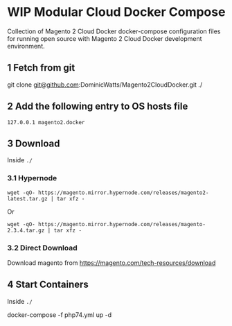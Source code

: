 # WIP Modular Cloud Docker Compose

Collection of Magento 2 Cloud Docker docker-compose configuration files for running open source with Magento 2 Cloud Docker development environment.

## 1 Fetch from git

git clone git@github.com:DominicWatts/Magento2CloudDocker.git ./

## 2 Add the following entry to OS hosts file

    127.0.0.1 magento2.docker

## 3 Download

Inside `./`

### 3.1 Hypernode

    wget -qO- https://magento.mirror.hypernode.com/releases/magento2-latest.tar.gz | tar xfz -

Or

    wget -qO- https://magento.mirror.hypernode.com/releases/magento-2.3.4.tar.gz | tar xfz -

### 3.2 Direct Download
 
Download magento from https://magento.com/tech-resources/download

## 4 Start Containers

Inside `./`

docker-compose -f php74.yml up -d